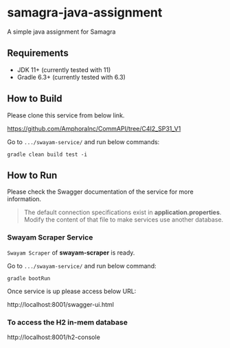 # samagra-java-assignment
A simple java assignment for Samagra

## Requirements
* JDK 11+ (currently tested with 11)
* Gradle 6.3+ (currently tested with 6.3)

## How to Build

Please clone this service from below link.

https://github.com/AmphoraInc/CommAPI/tree/C4I2_SP31_V1

Go to ``.../swayam-service/`` and run below commands:

``gradle clean build test -i``

## How to Run

Please check the Swagger documentation of the service for more information.

> The default connection specifications exist in __application.properties__. Modify the content of that file to make
> services use another database.

### Swayam Scraper Service

``Swayam Scraper`` of **swayam-scraper** is ready.

Go to ``.../swayam-service/`` and run below command:

``gradle bootRun``

Once service is up please access below URL:

http://localhost:8001/swagger-ui.html

### To access the H2 in-mem database
http://localhost:8001/h2-console
